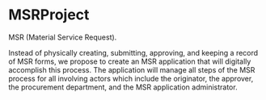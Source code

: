 # MSRProject

MSR (Material Service Request). 

Instead of physically creating, submitting, approving, and keeping a record of MSR forms, we propose to create an MSR application that will digitally accomplish this process. The application will manage all steps of the MSR process for all involving actors which include the originator, the approver, the procurement department, and the MSR application administrator.


